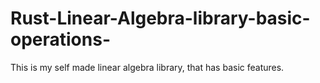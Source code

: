 # Rust-Linear-Algebra-library-basic-operations-
This is my self made linear algebra library, that has basic features.

